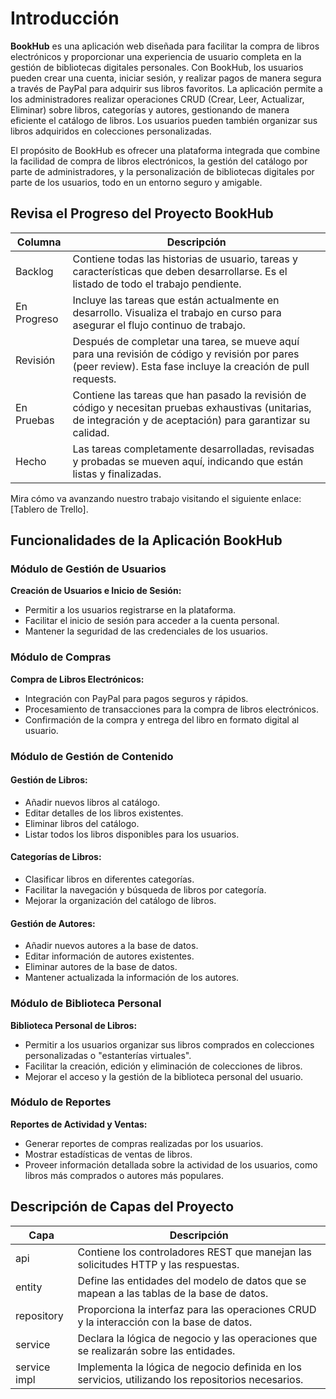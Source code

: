 # Introducción
**BookHub** es una aplicación web diseñada para facilitar la compra de libros electrónicos y proporcionar una experiencia de usuario completa en la gestión de bibliotecas digitales personales. Con BookHub, los usuarios pueden crear una cuenta, iniciar sesión, y realizar pagos de manera segura a través de PayPal para adquirir sus libros favoritos. La aplicación permite a los administradores realizar operaciones CRUD (Crear, Leer, Actualizar, Eliminar) sobre libros, categorías y autores, gestionando de manera eficiente el catálogo de libros. Los usuarios pueden también organizar sus libros adquiridos en colecciones personalizadas.

El propósito de BookHub es ofrecer una plataforma integrada que combine la facilidad de compra de libros electrónicos, la gestión del catálogo por parte de administradores, y la personalización de bibliotecas digitales por parte de los usuarios, todo en un entorno seguro y amigable.


## Revisa el Progreso del Proyecto BookHub

| Columna    | Descripción                                                                                                                                                         |
|------------|---------------------------------------------------------------------------------------------------------------------------------------------------------------------|
| Backlog    | Contiene todas las historias de usuario, tareas y características que deben desarrollarse. Es el listado de todo el trabajo pendiente.                               |
| En Progreso| Incluye las tareas que están actualmente en desarrollo. Visualiza el trabajo en curso para asegurar el flujo continuo de trabajo.                                    |
| Revisión   | Después de completar una tarea, se mueve aquí para una revisión de código y revisión por pares (peer review). Esta fase incluye la creación de pull requests.         |
| En Pruebas | Contiene las tareas que han pasado la revisión de código y necesitan pruebas exhaustivas (unitarias, de integración y de aceptación) para garantizar su calidad.      |
| Hecho      | Las tareas completamente desarrolladas, revisadas y probadas se mueven aquí, indicando que están listas y finalizadas.                                               |

Mira cómo va avanzando nuestro trabajo visitando el siguiente enlace: [Tablero de Trello].

## Funcionalidades de la Aplicación BookHub

### Módulo de Gestión de Usuarios
**Creación de Usuarios e Inicio de Sesión:**
- Permitir a los usuarios registrarse en la plataforma.
- Facilitar el inicio de sesión para acceder a la cuenta personal.
- Mantener la seguridad de las credenciales de los usuarios.

### Módulo de Compras
**Compra de Libros Electrónicos:**
- Integración con PayPal para pagos seguros y rápidos.
- Procesamiento de transacciones para la compra de libros electrónicos.
- Confirmación de la compra y entrega del libro en formato digital al usuario.

### Módulo de Gestión de Contenido
#### Gestión de Libros:
- Añadir nuevos libros al catálogo.
- Editar detalles de los libros existentes.
- Eliminar libros del catálogo.
- Listar todos los libros disponibles para los usuarios.

#### Categorías de Libros:
- Clasificar libros en diferentes categorías.
- Facilitar la navegación y búsqueda de libros por categoría.
- Mejorar la organización del catálogo de libros.

#### Gestión de Autores:
- Añadir nuevos autores a la base de datos.
- Editar información de autores existentes.
- Eliminar autores de la base de datos.
- Mantener actualizada la información de los autores.

### Módulo de Biblioteca Personal
**Biblioteca Personal de Libros:**
- Permitir a los usuarios organizar sus libros comprados en colecciones personalizadas o "estanterías virtuales".
- Facilitar la creación, edición y eliminación de colecciones de libros.
- Mejorar el acceso y la gestión de la biblioteca personal del usuario.

### Módulo de Reportes
**Reportes de Actividad y Ventas:**
- Generar reportes de compras realizadas por los usuarios.
- Mostrar estadísticas de ventas de libros.
- Proveer información detallada sobre la actividad de los usuarios, como libros más comprados o autores más populares.

## Descripción de Capas del Proyecto

| Capa       | Descripción                                                                                     |
|------------|-------------------------------------------------------------------------------------------------|
| api        | Contiene los controladores REST que manejan las solicitudes HTTP y las respuestas.               |
| entity     | Define las entidades del modelo de datos que se mapean a las tablas de la base de datos.         |
| repository | Proporciona la interfaz para las operaciones CRUD y la interacción con la base de datos.         |
| service    | Declara la lógica de negocio y las operaciones que se realizarán sobre las entidades.            |
| service impl | Implementa la lógica de negocio definida en los servicios, utilizando los repositorios necesarios. |
